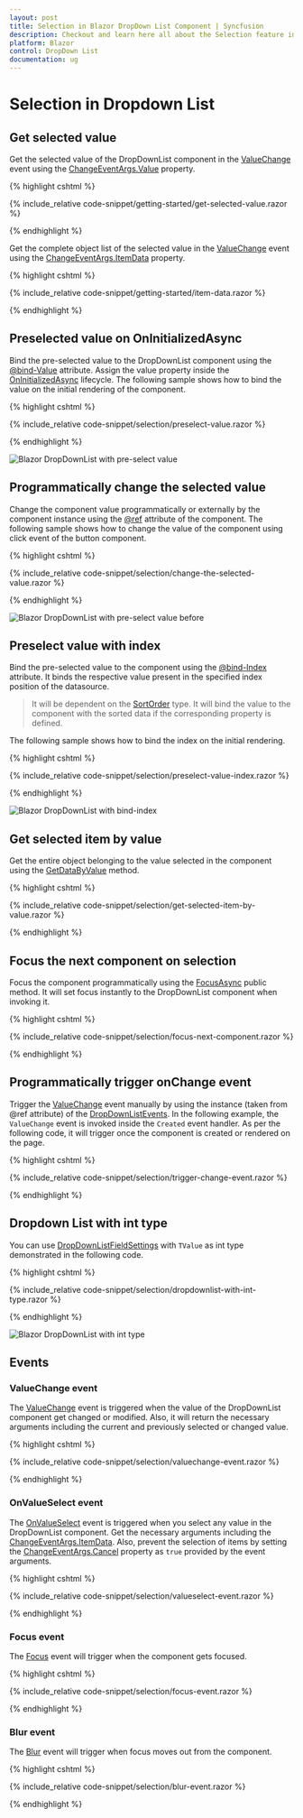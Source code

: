 ```yaml
---
layout: post
title: Selection in Blazor DropDown List Component | Syncfusion
description: Checkout and learn here all about the Selection feature in Syncfusion Blazor DropDownList component and more.
platform: Blazor
control: DropDown List
documentation: ug
---
```


# Selection in Dropdown List

## Get selected value

Get the selected value of the DropDownList component in the [ValueChange](https://help.syncfusion.com/cr/blazor/Syncfusion.Blazor.DropDowns.DropDownListEvents-2.html#Syncfusion_Blazor_DropDowns_DropDownListEvents_2_ValueChange) event using the [ChangeEventArgs.Value](https://help.syncfusion.com/cr/blazor/Syncfusion.Blazor.DropDowns.ChangeEventArgs-2.html#Syncfusion_Blazor_DropDowns_ChangeEventArgs_2_Value) property.

{% highlight cshtml %}

{% include_relative code-snippet/getting-started/get-selected-value.razor %}

{% endhighlight %}

Get the complete object list of the selected value in the [ValueChange](https://help.syncfusion.com/cr/blazor/Syncfusion.Blazor.DropDowns.DropDownListEvents-2.html#Syncfusion_Blazor_DropDowns_DropDownListEvents_2_ValueChange) event using the [ChangeEventArgs.ItemData](https://help.syncfusion.com/cr/blazor/Syncfusion.Blazor.DropDowns.ChangeEventArgs-2.html#Syncfusion_Blazor_DropDowns_ChangeEventArgs_2_ItemData) property.

{% highlight cshtml %}

{% include_relative code-snippet/getting-started/item-data.razor %}

{% endhighlight %}

## Preselected value on OnInitializedAsync

Bind the pre-selected value to the DropDownList component using the [@bind-Value](https://help.syncfusion.com/cr/blazor/Syncfusion.Blazor.DropDowns.SfDropDownList-2.html#Syncfusion_Blazor_DropDowns_SfDropDownList_2_Value) attribute. Assign the value property inside the [OnInitializedAsync](https://learn.microsoft.com/en-us/aspnet/core/blazor/components/lifecycle?view=aspnetcore-6.0#component-initialization-oninitializedasync) lifecycle. The following sample shows how to bind the value on the initial rendering of the component.

{% highlight cshtml %}

{% include_relative code-snippet/selection/preselect-value.razor %}

{% endhighlight %}

![Blazor DropDownList with pre-select value](./images/selection/blazor_dropdown_preselect-value.png)

## Programmatically change the selected value

Change the component value programmatically or externally by the component instance using the [@ref](https://learn.microsoft.com/en-us/aspnet/core/mvc/views/razor?view=aspnetcore-7.0#ref) attribute of the component. The following sample shows how to change the value of the component using click event of the button component.

{% highlight cshtml %}

{% include_relative code-snippet/selection/change-the-selected-value.razor %}

{% endhighlight %}

![Blazor DropDownList with pre-select value before](./images/selection/blazor_dropdown_changing-selected-value.gif)

## Preselect value with index

Bind the pre-selected value to the component using the [@bind-Index](https://help.syncfusion.com/cr/blazor/Syncfusion.Blazor.DropDowns.SfDropDownList-2.html#Syncfusion_Blazor_DropDowns_SfDropDownList_2_Index) attribute. It binds the respective value present in the specified index position of the datasource.

> It will be dependent on the [SortOrder](https://help.syncfusion.com/cr/blazor/Syncfusion.Blazor.DropDowns.SortOrder.html) type. It will bind the value to the component with the sorted data if the corresponding property is defined.

The following sample shows how to bind the index on the initial rendering.

{% highlight cshtml %}

{% include_relative code-snippet/selection/preselect-value-index.razor %}

{% endhighlight %}

![Blazor DropDownList with bind-index](./images/selection/blazor_dropdown_preselect-value-index.png)

## Get selected item by value

Get the entire object belonging to the value selected in the component using the [GetDataByValue](https://help.syncfusion.com/cr/blazor/Syncfusion.Blazor.DropDowns.SfDropDownList-2.html#Syncfusion_Blazor_DropDowns_SfDropDownList_2_GetDataByValue__0_) method.

{% highlight cshtml %}

{% include_relative code-snippet/selection/get-selected-item-by-value.razor %}

{% endhighlight %}

## Focus the next component on selection

Focus the component programmatically using the [FocusAsync](https://help.syncfusion.com/cr/blazor/Syncfusion.Blazor.DropDowns.SfDropDownList-2.html#Syncfusion_Blazor_DropDowns_SfDropDownList_2_FocusAsync) public method. It will set focus instantly to the DropDownList component when invoking it. 

{% highlight cshtml %}

{% include_relative code-snippet/selection/focus-next-component.razor %}

{% endhighlight %}

## Programmatically trigger onChange event

Trigger the [ValueChange](https://help.syncfusion.com/cr/blazor/Syncfusion.Blazor.DropDowns.DropDownListEvents-2.html#Syncfusion_Blazor_DropDowns_DropDownListEvents_2_ValueChange) event manually by using the instance (taken from @ref attribute) of the [DropDownListEvents](https://help.syncfusion.com/cr/blazor/Syncfusion.Blazor.DropDowns.DropDownListEvents-2.html). In the following example, the `ValueChange` event is invoked inside the `Created` event handler. As per the following code, it will trigger once the component is created or rendered on the page.

{% highlight cshtml %}

{% include_relative code-snippet/selection/trigger-change-event.razor %}

{% endhighlight %}

## Dropdown List with int type

You can use [DropDownListFieldSettings](https://help.syncfusion.com/cr/blazor/Syncfusion.Blazor.DropDowns.DropDownListFieldSettings.html) with `TValue` as int type demonstrated in the following code.

{% highlight cshtml %}

{% include_relative code-snippet/selection/dropdownlist-with-int-type.razor %}

{% endhighlight %}

![Blazor DropDownList with int type](./images/selection/blazor_dropdown_with-int-type.png)

## Events

### ValueChange event

The [ValueChange](https://help.syncfusion.com/cr/blazor/Syncfusion.Blazor.DropDowns.DropDownListEvents-2.html#Syncfusion_Blazor_DropDowns_DropDownListEvents_2_ValueChange) event is triggered when the value of the DropDownList component get changed or modified. Also, it will return the necessary arguments including the current and previously selected or changed value.

{% highlight cshtml %}

{% include_relative code-snippet/selection/valuechange-event.razor %}

{% endhighlight %}

### OnValueSelect event

The [OnValueSelect](https://help.syncfusion.com/cr/blazor/Syncfusion.Blazor.DropDowns.DropDownListEvents-2.html#Syncfusion_Blazor_DropDowns_DropDownListEvents_2_OnValueSelect) event is triggered when you select any value in the DropDownList component. Get the necessary arguments including the [ChangeEventArgs.ItemData](https://help.syncfusion.com/cr/blazor/Syncfusion.Blazor.DropDowns.ChangeEventArgs-2.html#Syncfusion_Blazor_DropDowns_ChangeEventArgs_2_ItemData). Also,  prevent the selection of items by setting the [ChangeEventArgs.Cancel](https://help.syncfusion.com/cr/blazor/Syncfusion.Blazor.DropDowns.ChangeEventArgs-2.html#Syncfusion_Blazor_DropDowns_ChangeEventArgs_2_Cancel) property as `true` provided by the event arguments. 

{% highlight cshtml %}

{% include_relative code-snippet/selection/valueselect-event.razor %}

{% endhighlight %}

### Focus event

The [Focus](https://help.syncfusion.com/cr/blazor/Syncfusion.Blazor.DropDowns.DropDownListEvents-2.html#Syncfusion_Blazor_DropDowns_DropDownListEvents_2_Focus) event will trigger when the component gets focused. 

{% highlight cshtml %}

{% include_relative code-snippet/selection/focus-event.razor %}

{% endhighlight %}

### Blur event

The [Blur](https://help.syncfusion.com/cr/blazor/Syncfusion.Blazor.DropDowns.DropDownListEvents-2.html#Syncfusion_Blazor_DropDowns_DropDownListEvents_2_Blur) event will trigger when focus moves out from the component. 

{% highlight cshtml %}

{% include_relative code-snippet/selection/blur-event.razor %}

{% endhighlight %}